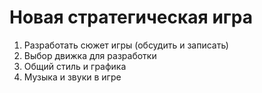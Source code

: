 # Новая стратегическая игра

1. Разработать сюжет игры (обсудить и записать)
2. Выбор движка для разработки
3. Общий стиль и графика 
4. Музыка и звуки в игре
